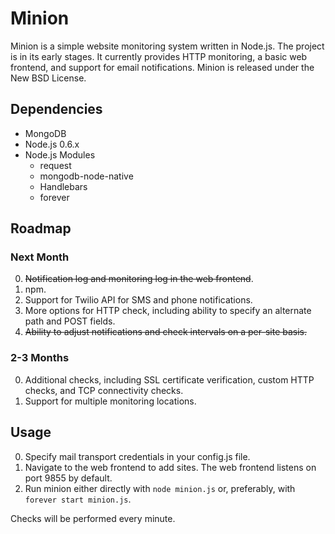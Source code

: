 Minion
======

Minion is a simple website monitoring system written in Node.js.  The project
is in its early stages.  It currently provides HTTP monitoring, a basic web
frontend, and support for email notifications.  Minion is released under the
New BSD License.


Dependencies
------------

* MongoDB
* Node.js 0.6.x
* Node.js Modules
    * request
    * mongodb-node-native
    * Handlebars
    * forever


Roadmap
-------

### Next Month

0. ~~Notification log and monitoring log in the web frontend~~.
0. npm.
0. Support for Twilio API for SMS and phone notifications.
0. More options for HTTP check, including ability to specify an alternate path and POST fields.
0. ~~Ability to adjust notifications and check intervals on a per-site basis.~~

### 2-3 Months

0. Additional checks, including SSL certificate verification, custom HTTP checks, and TCP connectivity checks.
0. Support for multiple monitoring locations.


Usage
-----

0. Specify mail transport credentials in your config.js file.  
0. Navigate to the web frontend to add sites.  The web frontend listens on port 9855 by default.  
0. Run minion either directly with `node minion.js` or, preferably, with `forever start minion.js`.

Checks will be performed every minute.


